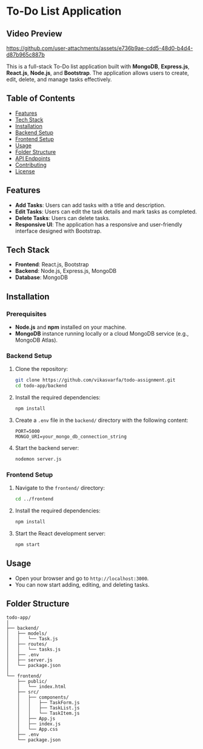 # To-Do List Application

## Video Preview
https://github.com/user-attachments/assets/e736b9ae-cdd5-48d0-b4d4-d87b965c887b

This is a full-stack To-Do list application built with **MongoDB**, **Express.js**, **React.js**, **Node.js**, and **Bootstrap**. The application allows users to create, edit, delete, and manage tasks effectively.

## Table of Contents

- [Features](#features)
- [Tech Stack](#tech-stack)
- [Installation](#installation)
- [Backend Setup](#backend-setup)
- [Frontend Setup](#frontend-setup)
- [Usage](#usage)
- [Folder Structure](#folder-structure)
- [API Endpoints](#api-endpoints)
- [Contributing](#contributing)
- [License](#license)

## Features

- **Add Tasks**: Users can add tasks with a title and description.
- **Edit Tasks**: Users can edit the task details and mark tasks as completed.
- **Delete Tasks**: Users can delete tasks.
- **Responsive UI**: The application has a responsive and user-friendly interface designed with Bootstrap.

## Tech Stack

- **Frontend**: React.js, Bootstrap
- **Backend**: Node.js, Express.js, MongoDB
- **Database**: MongoDB

## Installation

### Prerequisites

- **Node.js** and **npm** installed on your machine.
- **MongoDB** instance running locally or a cloud MongoDB service (e.g., MongoDB Atlas).

### Backend Setup

1. Clone the repository:
    ```bash
    git clone https://github.com/vikasvarfa/todo-assignment.git
    cd todo-app/backend
    ```

2. Install the required dependencies:
    ```bash
    npm install
    ```

3. Create a `.env` file in the `backend/` directory with the following content:
    ```
    PORT=5000
    MONGO_URI=your_mongo_db_connection_string
    ```

4. Start the backend server:
    ```bash
    nodemon server.js
    ```

### Frontend Setup

1. Navigate to the `frontend/` directory:
    ```bash
    cd ../frontend
    ```

2. Install the required dependencies:
    ```bash
    npm install
    ```

3. Start the React development server:
    ```bash
    npm start
    ```

## Usage

- Open your browser and go to `http://localhost:3000`.
- You can now start adding, editing, and deleting tasks.

## Folder Structure

```plaintext
todo-app/
│
├── backend/
│   ├── models/
│   │   └── Task.js
│   ├── routes/
│   │   └── tasks.js
│   ├── .env
│   ├── server.js
│   └── package.json
│
└── frontend/
    ├── public/
    │   └── index.html
    ├── src/
    │   ├── components/
    │   │   ├── TaskForm.js
    │   │   ├── TaskList.js
    │   │   └── TaskItem.js
    │   ├── App.js
    │   ├── index.js
    │   └── App.css
    ├── .env
    └── package.json
